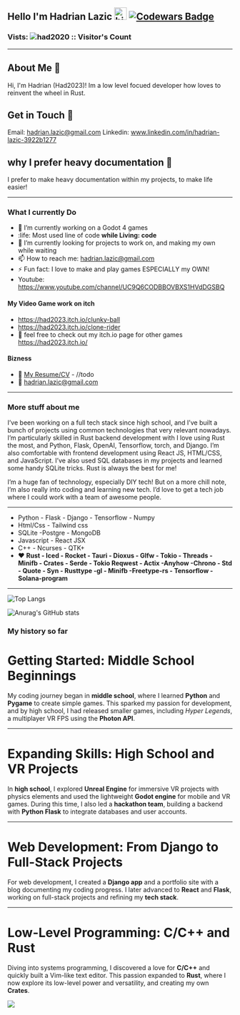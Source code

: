 ## Hello I'm Hadrian Lazic <img src="https://user-images.githubusercontent.com/1303154/88677602-1635ba80-d120-11ea-84d8-d263ba5fc3c0.gif" width="28px" height="28px" alt="hi"> [![Codewars Badge](https://www.codewars.com/users/had2020/badges/large)](https://www.codewars.com/users/had2020)

### Vists:  <img src="https://profile-counter.glitch.me/{had2020}/count.svg" alt="had2020 :: Visitor's Count" />

---

## About Me 👤
Hi, I'm Hadrian (Had2023)! Im a low level focued developer how loves to reinvent the wheel in Rust.

## Get in Touch 📲
Email: hadrian.lazic@gmail.com
Linkedin: www.linkedin.com/in/hadrian-lazic-3922b1277

## why I prefer heavy documentation 📝
I prefer to make heavy documentation within my projects, to make life easier!

---

### What I currently Do

- 🔭 I’m currently working on a Godot 4 games
- :life: Most used line of code **while Living: code**
- 🤔 I’m currently looking for projects to work on, and making my own while waiting
- 📫 How to reach me: hadrian.lazic@gmail.com
- ⚡ Fun fact: I love to make and play games ESPECIALLY my OWN!
- Youtube: https://www.youtube.com/channel/UC9Q6CODBBOVBXS1HVdDGSBQ

#### My Video Game work on itch 

- https://had2023.itch.io/clunky-ball
- https://had2023.itch.io/clone-rider
- 🚀 feel free to check out my itch.io page for other games https://had2023.itch.io/


#### Bizness
- :paperclip: [My Resume/CV](https://google.com) - //todo
- :email: hadrian.lazic@gmail.com

---

### More stuff about me
I’ve been working on a full tech stack since high school, and I’ve built a bunch of projects using common technologies that very relevant nowadays. I’m particularly skilled in Rust backend development with I love using Rust the most, and Python, Flask, OpenAI, Tensorflow, torch, and Django. I’m also comfortable with frontend development using React JS, HTML/CSS, and JavaScript. I’ve also used SQL databases in my projects and learned some handy SQLite tricks. Rust is always the best for me!

I’m a huge fan of technology, especially DIY tech! But on a more chill note, I’m also really into coding and learning new tech. I’d love to get a tech job where I could work with a team of awesome people. 

---

- Python - Flask - Django - Tensorflow - Numpy
- Html/Css - Tailwind css
- SQLite -Postgre - MongoDB
- Javascript - React JSX
- C++ - Ncurses - QTK+
- ❤️ **Rust - Iced - Rocket - Tauri - Dioxus - Glfw - Tokio - Threads - Minifb - Crates - Serde - Tokio Reqwest - Actix -Anyhow -Chrono - Std - Quote - Syn - Rusttype -gl - Minifb -Freetype-rs - Tensorflow -Solana-program**

---

![Top Langs](https://github-readme-stats.vercel.app/api/top-langs/?username=had2020&hide=html&theme=transparent)

![Anurag's GitHub stats](https://github-readme-stats.vercel.app/api?username=had2020&show=reviews,discussions_started,discussions_answered,prs_merged,prs_merged_percentage&theme=transparent)

### My history so far
# Getting Started: Middle School Beginnings
My coding journey began in **middle school**, where I learned **Python** and **Pygame** to create simple games. This sparked my passion for development, and by high school, I had released smaller games, including *Hyper Legends*, a multiplayer VR FPS using the **Photon API**.

---

# Expanding Skills: High School and VR Projects
In **high school**, I explored **Unreal Engine** for immersive VR projects with physics elements and used the lightweight **Godot engine** for mobile and VR games. During this time, I also led a **hackathon team**, building a backend with **Python Flask** to integrate databases and user accounts.

---

# Web Development: From Django to Full-Stack Projects
For web development, I created a **Django app** and a portfolio site with a blog documenting my coding progress. I later advanced to **React** and **Flask**, working on full-stack projects and refining my **tech stack**.

---

# Low-Level Programming: C/C++ and Rust
Diving into systems programming, I discovered a love for **C/C++** and quickly built a Vim-like text editor. This passion expanded to **Rust**, where I now explore its low-level power and versatility, and creating my own **Crates**.

<img src="https://github-profile-trophy.vercel.app/?username=had2020&theme=juicyfresh&no-bg=true" />
